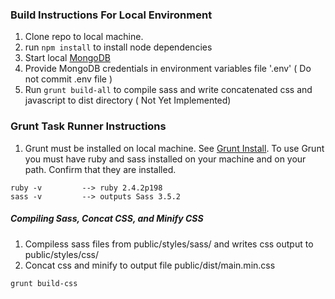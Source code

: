 ### Build Instructions For Local Environment

1. Clone repo to local machine.
2. run ```npm install``` to install node dependencies
3. Start local [MongoDB]
4. Provide MongoDB credentials in environment variables file '.env' ( Do not commit .env file ) 
5. Run ```grunt build-all``` to compile sass and write concatenated css and javascript to dist directory ( Not Yet Implemented)


### Grunt Task Runner Instructions
1. Grunt must be installed on local machine. See [Grunt Install].
To use Grunt you must have ruby and sass installed on your machine and on your path.
Confirm that they are installed.
```
ruby -v         --> ruby 2.4.2p198
sass -v         --> outputs Sass 3.5.2
```

##### Compiling Sass, Concat CSS, and Minify CSS
1. Compiless sass files from public/styles/sass/ and writes css output to public/styles/css/
2. Concat css and minify to output file public/dist/main.min.css
```
grunt build-css
```


[MongoDB]: https://docs.mongodb.com/manual/tutorial/install-mongodb-on-windows/
[Grunt Install]: https://gruntjs.com/getting-started